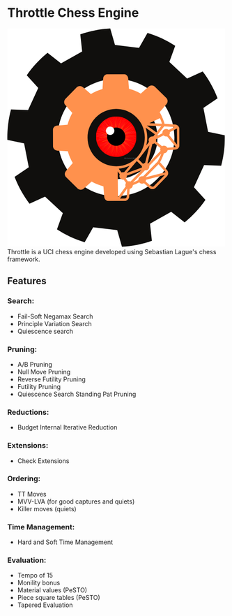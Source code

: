 # Throttle Chess Engine
<img src="https://github.com/Dragjon/Throttle/blob/main/images/throttle.png">
Throttle is a UCI chess engine developed using Sebastian Lague's chess framework.

## Features

### Search:
- Fail-Soft Negamax Search
- Principle Variation Search
- Quiescence search

### Pruning:
- A/B Pruning
- Null Move Pruning
- Reverse Futility Pruning
- Futility Pruning
- Quiescence Search Standing Pat Pruning

### Reductions:
- Budget Internal Iterative Reduction

### Extensions:
- Check Extensions

### Ordering:
- TT Moves
- MVV-LVA (for good captures and quiets)
- Killer moves (quiets)

### Time Management:
- Hard and Soft Time Management

### Evaluation:
- Tempo of 15
- Monility bonus
- Material values (PeSTO)
- Piece square tables (PeSTO)
- Tapered Evaluation
